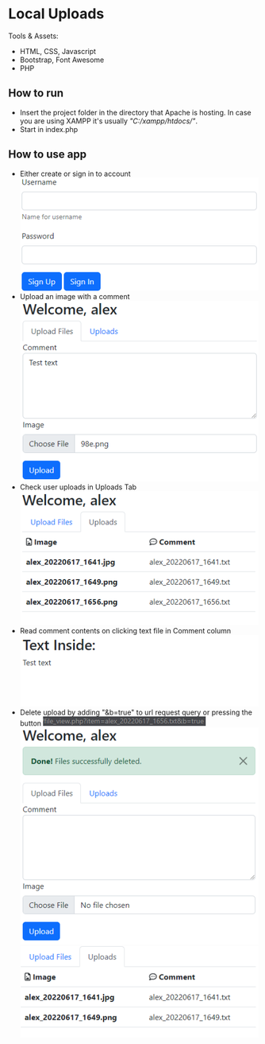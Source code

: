 # Local Uploads
Tools & Assets:
- HTML, CSS, Javascript
- Bootstrap, Font Awesome
- PHP

## How to run
- Insert the project folder in the directory that Apache is hosting. In case you are using XAMPP it's usually *"C:/xampp/htdocs/"*.
- Start in index.php
## How to use app
- Either create or sign in to account
![Login SS](./screenshots/Pasted%20image%2020220617165449.png)
- Upload an image with a comment
![Upload SS](./screenshots/Pasted%20image%2020220617165605.png)
- Check user uploads in Uploads Tab
![Upload List SS](./screenshots/Pasted%20image%2020220617165624.png)
- Read comment contents on clicking text file in Comment column
![Comment Read SS](./screenshots/Pasted%20image%2020220617165702.png)
- Delete upload by adding "&b=true" to url request query or pressing the button
![Delete Upload SS 1](./screenshots/Pasted%20image%2020220617165733.png)
![Delete Upload SS 2](./screenshots/Pasted%20image%2020220617165806.png)
![Delete Upload SS 3](./screenshots/Pasted%20image%2020220617165827.png)


